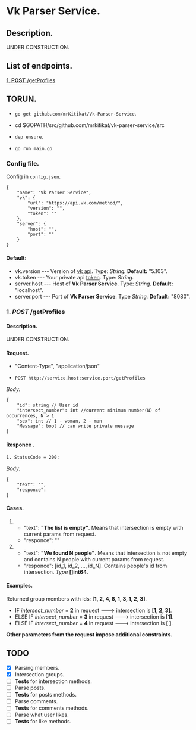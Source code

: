 
# Vk Parser Service.

 
## Description.

  
UNDER CONSTRUCTION.

  

## List of endpoints.


[1. **POST**  /getProfiles](#get-profiles)
  

## TORUN.


-  `go get github.com/mrKitikat/Vk-Parser-Service`.

- cd $GOPATH/src/github.com/mrkitikat/vk-parser-service/src

-  `dep ensure`.
- `go run main.go`

  

### Config file.

Config in `config.json`.

 
```
{
	"name": "Vk Parser Service",
	"vk": {
		"url": "https://api.vk.com/method/",
		"version": "",
		"token": ""
	},
	"server": {
		"host": "",
		"port": ""
	}
}
```

#### Default:

* vk.version --- Version of [vk api](https://vk.com/dev/versions). Type: *String.*  **Default:** "5.103".
* vk.token --- Your private api [token](https://vk.com/dev/permissions?f=1.%20%D0%9F%D1%80%D0%B0%D0%B2%D0%B0%20%D0%B4%D0%BE%D1%81%D1%82%D1%83%D0%BF%D0%B0%20%D0%B4%D0%BB%D1%8F%20%D1%82%D0%BE%D0%BA%D0%B5%D0%BD%D0%B0%20%D0%BF%D0%BE%D0%BB%D1%8C%D0%B7%D0%BE%D0%B2%D0%B0%D1%82%D0%B5%D0%BB%D1%8F). Type: *String.* 
* server.host --- Host of **Vk Parser Service**. Type: *String.*  **Default:** "localhost".
* server.port --- Port of **Vk Parser Service**. Type *String.*  **Default:** "8080".
 
  
<div  id='get-profiles'/>

  

### 1. *POST* /getProfiles

  

#### Description.

UNDER CONSTRUCTION.

#### Request.

- "Content-Type", "application/json"

- `POST http://service.host:service.port/getProfiles`

*Body:*
```
{
	"id": string // User id
	"intersect_number": int //current minimum number(N) of occurrences, N > 1
	"sex": int // 1 - woman, 2 - man
	"Message": bool // can write private message
}
```  

#### Responce .

`1. StatusCode = 200:`

*Body:*
```
{
	"text": "",
	"responce": 
}
```
#### Cases.
1. - "text": **"The list is empty"**. Means that intersection is empty with current params from request.
	- "responce": ""
2. - "text": **"We found N people"**. Means that intersection is not empty and contains N people with current params from request.
	- "responce": [id_1, id_2, ..., id_N]. Contains people's id from intersection. *Type* **[]int64**.

#### Examples.
 Returned group members with ids: **[1, 2, 4, 6, 1, 3, 1, 2, 3]**.
 - IF *intersect_number* = **2** in request ---> intersection is **[1, 2, 3]**.
- ELSE IF *intersect_number* = **3** in request ---> intersection is **[1]**.
- ELSE IF *intersect_number* = **4** in request ---> intersection is **[ ]**.

**Other parameters from the request impose additional constraints.**

## TODO
-  [x] Parsing members.
-  [x] Intersection groups.
-  [ ] **Tests** for intersection methods.
-  [ ] Parse posts.
-  [ ] **Tests** for posts methods.
-  [ ] Parse comments.
-  [ ] **Tests** for comments methods.
-  [ ] Parse what user likes.
-  [ ] **Tests** for like methods.
